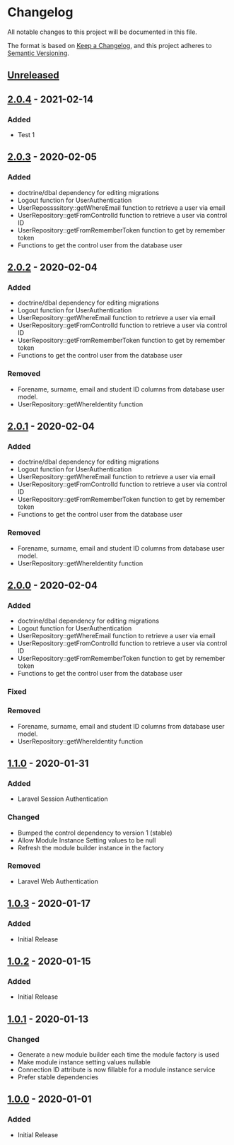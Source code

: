 # Changelog

All notable changes to this project will be documented in this file.

The format is based on [Keep a Changelog](https://keepachangelog.com/en/1.0.0/),
and this project adheres to [Semantic Versioning](https://semver.org/spec/v2.0.0.html).

## [Unreleased]

## [2.0.4] - 2021-02-14
### Added
- Test 1

## [2.0.3] - 2020-02-05
### Added
- doctrine/dbal dependency for editing migrations
- Logout function for UserAuthentication
- UserRepossssitory::getWhereEmail function to retrieve a user via email
- UserRepository::getFromControlId function to retrieve a user via control ID
- UserRepository::getFromRememberToken function to get by remember token
- Functions to get the control user from the database user

## [2.0.2] - 2020-02-04
### Added
- doctrine/dbal dependency for editing migrations
- Logout function for UserAuthentication
- UserRepository::getWhereEmail function to retrieve a user via email
- UserRepository::getFromControlId function to retrieve a user via control ID
- UserRepository::getFromRememberToken function to get by remember token
- Functions to get the control user from the database user

### Removed
- Forename, surname, email and student ID columns from database user model.
- UserRepository::getWhereIdentity function

## [2.0.1] - 2020-02-04
### Added
- doctrine/dbal dependency for editing migrations
- Logout function for UserAuthentication
- UserRepository::getWhereEmail function to retrieve a user via email
- UserRepository::getFromControlId function to retrieve a user via control ID
- UserRepository::getFromRememberToken function to get by remember token
- Functions to get the control user from the database user

### Removed
- Forename, surname, email and student ID columns from database user model.
- UserRepository::getWhereIdentity function

## [2.0.0] - 2020-02-04
### Added
- doctrine/dbal dependency for editing migrations
- Logout function for UserAuthentication
- UserRepository::getWhereEmail function to retrieve a user via email
- UserRepository::getFromControlId function to retrieve a user via control ID
- UserRepository::getFromRememberToken function to get by remember token
- Functions to get the control user from the database user

### Fixed

### Removed
- Forename, surname, email and student ID columns from database user model.
- UserRepository::getWhereIdentity function

## [1.1.0] - 2020-01-31
### Added
- Laravel Session Authentication

### Changed
- Bumped the control dependency to version 1 (stable)
- Allow Module Instance Setting values to be null
- Refresh the module builder instance in the factory

### Removed
- Laravel Web Authentication

## [1.0.3] - 2020-01-17
### Added
- Initial Release

## [1.0.2] - 2020-01-15
### Added
- Initial Release

## [1.0.1] - 2020-01-13
### Changed
- Generate a new module builder each time the module factory is used
- Make module instance setting values nullable
- Connection ID attribute is now fillable for a module instance service
- Prefer stable dependencies

## [1.0.0] - 2020-01-01
### Added
- Initial Release

[Unreleased]: https://github.com/tobytwigger/test-release-package/compare/v2.0.4...HEAD
[2.0.4]: https://github.com/tobytwigger/test-release-package/compare/v2.0.3...2.0.4
[2.0.3]: https://github.com/tobytwigger/test-release-package/compare/v2.0.2...v2.0.3
[2.0.2]: https://github.com/tobytwigger/test-release-package/compare/v2.0.1...v2.0.2
[2.0.1]: https://github.com/tobytwigger/test-release-package/compare/v2.0.0...v2.0.1
[2.0.0]: https://github.com/tobytwigger/test-release-package/compare/v1.1.0...v2.0.0
[1.1.0]: https://github.com/tobytwigger/test-release-package/compare/v1.0.3...v1.1.0
[1.0.3]: https://github.com/tobytwigger/test-release-package/compare/v1.0.2...v1.0.3
[1.0.2]: https://github.com/tobytwigger/test-release-package/compare/v1.0.1...v1.0.2
[1.0.1]: https://github.com/tobytwigger/test-release-package/compare/v1.0.0...v1.0.1
[1.0.0]: https://github.com/tobytwigger/test-release-package/tag/v1.0.0
